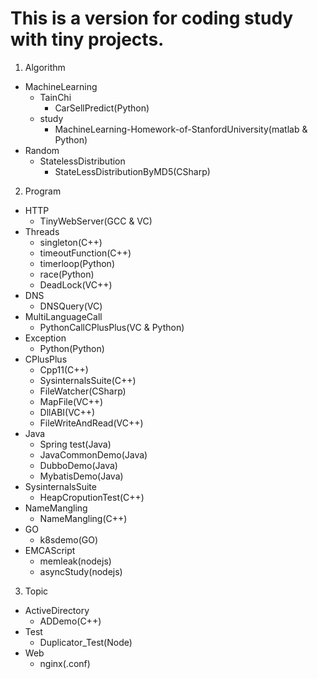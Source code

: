 # This is a version for coding study with tiny projects.
1. Algorithm
- MachineLearning
	- TainChi
		- CarSellPredict(Python)
	- study
		- MachineLearning-Homework-of-StanfordUniversity(matlab & Python)
- Random
    - StatelessDistribution
        - StateLessDistributionByMD5(CSharp)
        
2. Program
- HTTP
	- TinyWebServer(GCC & VC)
- Threads
	- singleton(C++)
    - timeoutFunction(C++)
    - timerloop(Python)
	- race(Python)
    - DeadLock(VC++)
- DNS
	- DNSQuery(VC)
- MultiLanguageCall
	- PythonCallCPlusPlus(VC & Python)
- Exception
	- Python(Python)    
- CPlusPlus
	- Cpp11(C++)
    - SysinternalsSuite(C++)
    - FileWatcher(CSharp)   
    - MapFile(VC++)    
    - DllABI(VC++)
    - FileWriteAndRead(VC++) 
- Java
	- Spring test(Java)
	- JavaCommonDemo(Java)
	- DubboDemo(Java)
	- MybatisDemo(Java)
- SysinternalsSuite
    - HeapCroputionTest(C++)
- NameMangling
    - NameMangling(C++)    
- GO
    - k8sdemo(GO) 
- EMCAScript
    - memleak(nodejs)
    - asyncStudy(nodejs)
	
3. Topic
- ActiveDirectory
	- ADDemo(C++)
- Test
    - Duplicator_Test(Node)
- Web
    - nginx(.conf)
